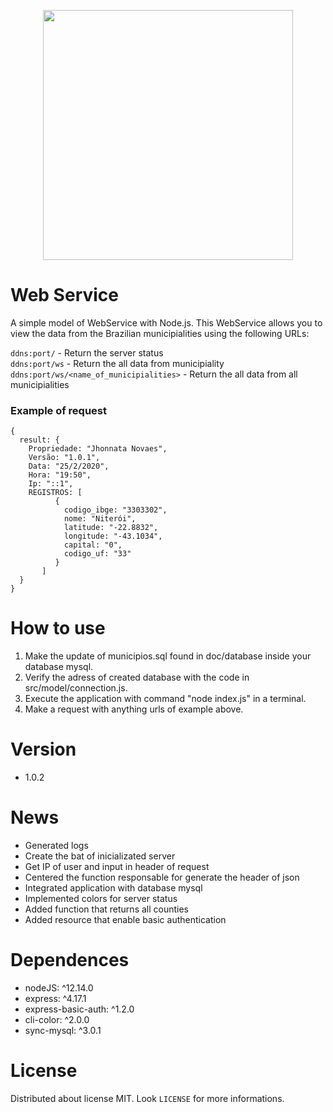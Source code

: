 <p align="center">
  <img width="400" heigth="400" src="https://user-images.githubusercontent.com/34194789/73881252-c2b47500-483e-11ea-84fd-9a85ad55c3e4.png" />
</p>


# Web Service

A simple model of WebService with Node.js. This WebService allows you to view the data from the Brazilian municipialities using the following URLs:


`ddns:port/` - Return the server status</br>
`ddns:port/ws` - Return the all data from municipiality</br>
`ddns:port/ws/<name_of_municipialities>` - Return the all data from all municipialities

### Example of request

```
{
  result: {
    Propriedade: "Jhonnata Novaes",
    Versão: "1.0.1",
    Data: "25/2/2020",
    Hora: "19:50",
    Ip: "::1",
    REGISTROS: [
          {
            codigo_ibge: "3303302",
            nome: "Niterói",
            latitude: "-22.8832",
            longitude: "-43.1034",
            capital: "0",
            codigo_uf: "33"
          } 
       ]
  }
}

```

# How to use 

1. Make the update of municipios.sql found in doc/database inside your database mysql.
2. Verify the adress of created database with the code in src/model/connection.js.   
3. Execute the application with command "node index.js" in a terminal.
4. Make a request with anything urls of example above.


# Version

* 1.0.2

# News

* Generated logs
* Create the bat of inicializated server
* Get IP of user and input in header of request
* Centered the function responsable for generate the header of json
* Integrated application with database mysql
* Implemented colors for server status
* Added function that returns all counties
* Added resource that enable basic authentication  


# Dependences

* nodeJS: ^12.14.0
* express: ^4.17.1
* express-basic-auth: ^1.2.0
* cli-color: ^2.0.0
* sync-mysql: ^3.0.1
    

# License

Distributed about license MIT. Look `LICENSE` for more informations. 
